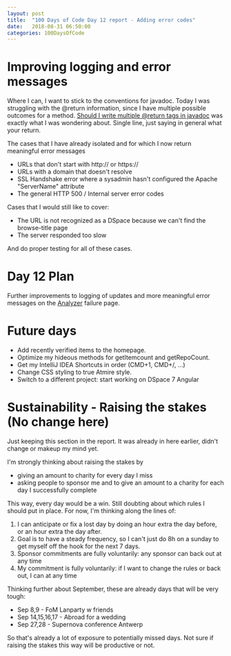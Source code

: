 ```yaml
---
layout: post
title:  "100 Days of Code Day 12 report - Adding error codes"
date:   2018-08-31 06:50:00
categories: 100DaysOfCode
---
```


# Improving logging and error messages

Where I can, I want to stick to the conventions for javadoc. Today I was struggling with the @return information, since I have multiple possible outcomes for a method. [Should I write multiple @return tags in javadoc](https://stackoverflow.com/questions/37607531/should-i-write-multiple-return-tags-in-javadoc) was exactly what I was wondering about. Single line, just saying in general what your return.

The cases that I have already isolated and for which I now return meaningful error messages
* URLs that don't start with http:// or https://
* URLs with a domain that doesn't resolve
* SSL Handshake error where a sysadmin hasn't configured the Apache "ServerName" attribute
* The general HTTP 500 / Internal server error codes

Cases that I would still like to cover:
* The URL is not recognized as a DSpace because we can't find the browse-title page
* The server responded too slow

And do proper testing for all of these cases.

# Day 12 Plan

Further improvements to logging of updates and more meaningful error messages on the [Analyzer](https://analyzer.atmire.com) failure page.

# Future days

* Add recently verified items to the homepage.
* Optimize my hideous methods for getItemcount and getRepoCount.
* Get my IntelliJ IDEA Shortcuts in order (CMD+1, CMD+/, ...)
* Change CSS styling to true Atmire style.
* Switch to a different project: start working on DSpace 7 Angular

# Sustainability - Raising the stakes (No change here)

Just keeping this section in the report. It was already in here earlier, didn't change or makeup my mind yet.

I'm strongly thinking about raising the stakes by
* giving an amount to charity for every day I miss
* asking people to sponsor me and to give an amount to a charity for each day I successfully complete

This way, every day would be a win. Still doubting about which rules I should put in place. For now, I'm thinking along the lines of:

1. I can anticipate or fix a lost day by doing an hour extra the day before, or an hour extra the day after. 
2. Goal is to have a steady frequency, so I can't just do 8h on a sunday to get myself off the hook for the next 7 days.
3. Sponsor commitments are fully voluntarily: any sponsor can back out at any time
4. My commitment is fully voluntarily: if I want to change the rules or back out, I can at any time

Thinking further about September, these are already days that will be very tough:
* Sep 8,9 - FoM Lanparty w friends
* Sep 14,15,16,17 - Abroad for a wedding
* Sep 27,28 - Supernova conference Antwerp

So that's already a lot of exposure to potentially missed days. Not sure if raising the stakes this way will be productive or not.
